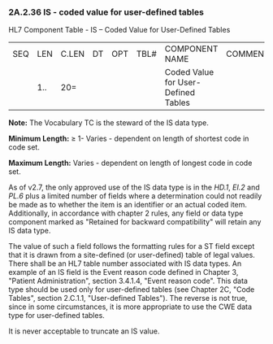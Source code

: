 ### 2A.2.36 IS - coded value for user-defined tables

HL7 Component Table - IS – Coded Value for User-Defined Tables

|     |     |     |     |     |     |     |     |     |
| --- | --- | --- | --- | --- | --- | --- | --- | --- |
| SEQ | LEN | C.LEN | DT | OPT | TBL# | COMPONENT NAME | COMMENTS | SEC.REF. |
|  | 1.. | 20= |  |  |  | Coded Value for User-Defined Tables |  |  |

**Note:** The Vocabulary TC is the steward of the IS data type.

**Minimum Length:** ≥ 1- Varies - dependent on length of shortest code in code set.

**Maximum Length:** Varies - dependent on length of longest code in code set.

As of v2.7, the only approved use of the IS data type is in the _HD.1_, _EI.2_ and _PL.6_ plus a limited number of fields where a determination could not readily be made as to whether the item is an identifier or an actual coded item. Additionally, in accordance with chapter 2 rules, any field or data type component marked as "Retained for backward compatibility" will retain any IS data type.

The value of such a field follows the formatting rules for a ST field except that it is drawn from a site-defined (or user-defined) table of legal values. There shall be an HL7 table number associated with IS data types. An example of an IS field is the Event reason code defined in Chapter 3, "Patient Administration", section 3.4.1.4, "Event reason code". This data type should be used only for user-defined tables (see Chapter 2C, "Code Tables", section 2.C.1.1, "User-defined Tables"). The reverse is not true, since in some circumstances, it is more appropriate to use the CWE data type for user-defined tables.

It is never acceptable to truncate an IS value.
